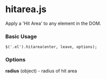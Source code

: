 # hitarea.js
Apply a 'Hit Area' to any element in the DOM.


### Basic Usage
    $('.el').hitarea(enter, leave, options);


### Options
**radius** (object) - radius of hit area